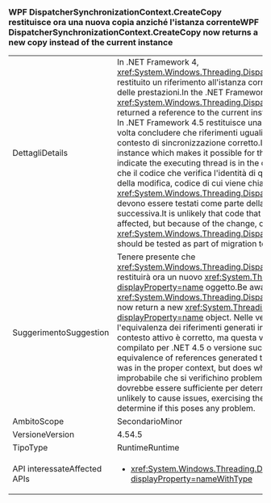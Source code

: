 ### <a name="wpf-dispatchersynchronizationcontextcreatecopy-now-returns-a-new-copy-instead-of-the-current-instance"></a><span data-ttu-id="04416-101">WPF DispatcherSynchronizationContext.CreateCopy restituisce ora una nuova copia anziché l'istanza corrente</span><span class="sxs-lookup"><span data-stu-id="04416-101">WPF DispatcherSynchronizationContext.CreateCopy now returns a new copy instead of the current instance</span></span>

|   |   |
|---|---|
|<span data-ttu-id="04416-102">Dettagli</span><span class="sxs-lookup"><span data-stu-id="04416-102">Details</span></span>|<span data-ttu-id="04416-103">In .NET Framework 4, <xref:System.Windows.Threading.DispatcherSynchronizationContext.CreateCopy> ha restituito un riferimento all'istanza corrente, principalmente come ottimizzazione delle prestazioni.</span><span class="sxs-lookup"><span data-stu-id="04416-103">In the .NET Framework 4, <xref:System.Windows.Threading.DispatcherSynchronizationContext.CreateCopy> returned a reference to the current instance, primarily as a performance optimization.</span></span> <span data-ttu-id="04416-104">In .NET Framework 4.5 restituisce una nuova istanza che rende possibile per la prima volta concludere che riferimenti uguali indicano che il thread in esecuzione è nel contesto di sincronizzazione corretto.</span><span class="sxs-lookup"><span data-stu-id="04416-104">In the .NET Framework 4.5, it returns a new instance which makes it possible for the first time to conclude that equal references indicate the executing thread is in the correct synchronization context.</span></span>  <span data-ttu-id="04416-105">È improbabile che il codice che verifica l'identità di questi riferimenti sarà interessato, ma a causa della modifica, codice di cui viene chiamato <xref:System.Windows.Threading.DispatcherSynchronizationContext.CreateCopy> devono essere testati come parte della migrazione a .NET Framework 4.5 o versione successiva.</span><span class="sxs-lookup"><span data-stu-id="04416-105">It is unlikely that code that checks the identity of these references will be affected, but because of the change, code that calls <xref:System.Windows.Threading.DispatcherSynchronizationContext.CreateCopy> should be tested as part of migration to the .NET Framework 4.5 or newer.</span></span>|
|<span data-ttu-id="04416-106">Suggerimento</span><span class="sxs-lookup"><span data-stu-id="04416-106">Suggestion</span></span>|<span data-ttu-id="04416-107">Tenere presente che <xref:System.Windows.Threading.DispatcherSynchronizationContext.CreateCopy> restituirà ora un nuovo <xref:System.Threading.SynchronizationContext?displayProperty=name> oggetto.</span><span class="sxs-lookup"><span data-stu-id="04416-107">Be aware that <xref:System.Windows.Threading.DispatcherSynchronizationContext.CreateCopy> will now return a new <xref:System.Threading.SynchronizationContext?displayProperty=name> object.</span></span> <span data-ttu-id="04416-108">Nelle versioni precedenti, il codice che usa l'equivalenza dei riferimenti generati in questo modo non controlla in effetti se il contesto attivo è corretto, ma questa verifica viene eseguita se il codice viene compilato per .NET 4.5 o versione successiva.</span><span class="sxs-lookup"><span data-stu-id="04416-108">Previously, code that used equivalence of references generated this way was not actually checking whether it was in the proper context, but does when built against .NET 4.5 or newer.</span></span>  <span data-ttu-id="04416-109">Anche se è improbabile che si verifichino problemi, il test dei percorsi del codice interessati dovrebbe essere sufficiente per determinare se ciò costituisce un problema.</span><span class="sxs-lookup"><span data-stu-id="04416-109">While unlikely to cause issues, exercising the affected code paths should be enough to determine if this poses any problem.</span></span>|
|<span data-ttu-id="04416-110">Ambito</span><span class="sxs-lookup"><span data-stu-id="04416-110">Scope</span></span>|<span data-ttu-id="04416-111">Secondario</span><span class="sxs-lookup"><span data-stu-id="04416-111">Minor</span></span>|
|<span data-ttu-id="04416-112">Versione</span><span class="sxs-lookup"><span data-stu-id="04416-112">Version</span></span>|<span data-ttu-id="04416-113">4.5</span><span class="sxs-lookup"><span data-stu-id="04416-113">4.5</span></span>|
|<span data-ttu-id="04416-114">Tipo</span><span class="sxs-lookup"><span data-stu-id="04416-114">Type</span></span>|<span data-ttu-id="04416-115">Runtime</span><span class="sxs-lookup"><span data-stu-id="04416-115">Runtime</span></span>|
|<span data-ttu-id="04416-116">API interessate</span><span class="sxs-lookup"><span data-stu-id="04416-116">Affected APIs</span></span>|<ul><li><xref:System.Windows.Threading.DispatcherSynchronizationContext.CreateCopy?displayProperty=nameWithType></li></ul>|

